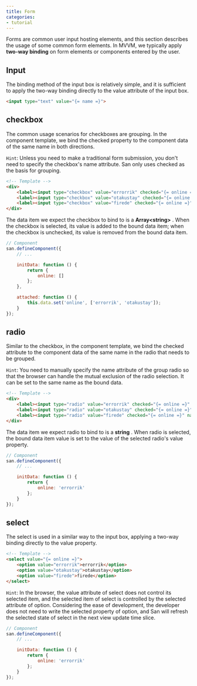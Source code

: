 ```yaml
---
title: Form
categories:
- tutorial
---
```



Forms are common user input hosting elements, and this section describes the usage of some common form elements. In MVVM, we typically apply **two-way binding** on form elements or components entered by the user.


Input
-----

The binding method of the input box is relatively simple, and it is sufficient to apply the two-way binding directly to the value attribute of the input box.


```html
<input type="text" value="{= name =}">
```


checkbox
-------

The common usage scenarios for checkboxes are grouping. In the component template, we bind the checked property to the component data of the same name in both directions.

`Hint`: Unless you need to make a traditional form submission, you don't need to specify the checkbox's name attribute. San only uses checked as the basis for grouping.

```html
<!-- Template -->
<div>
    <label><input type="checkbox" value="errorrik" checked="{= online =}">errorrik</label>
    <label><input type="checkbox" value="otakustay" checked="{= online =}">otakustay</label>
    <label><input type="checkbox" value="firede" checked="{= online =}">firede</label>
</div>
```

The data item we expect the checkbox to bind to is a **Array&lt;string&gt;** . When the checkbox is selected, its value is added to the bound data item; when the checkbox is unchecked, its value is removed from the bound data item.

```js
// Component
san.defineComponent({
    // ...

    initData: function () {
        return {
            online: []
        };
    },

    attached: function () {
        this.data.set('online', ['errorrik', 'otakustay']);
    }
});

```



radio
-----

Similar to the checkbox, in the component template, we bind the checked attribute to the component data of the same name in the radio that needs to be grouped.

`Hint`: You need to manually specify the name attribute of the group radio so that the browser can handle the mutual exclusion of the radio selection. It can be set to the same name as the bound data.

```html
<!-- Template -->
<div>
    <label><input type="radio" value="errorrik" checked="{= online =}" name="online">errorrik</label>
    <label><input type="radio" value="otakustay" checked="{= online =}" name="online">otakustay</label>
    <label><input type="radio" value="firede" checked="{= online =}" name="online">firede</label>
</div>
```

The data item we expect radio to bind to is a **string** . When radio is selected, the bound data item value is set to the value of the selected radio's value property.

```js
// Component
san.defineComponent({
    // ...

    initData: function () {
        return {
            online: 'errorrik'
        };
    }
});
```


select
------

The select is used in a similar way to the input box, applying a two-way binding directly to the value property.

```html
<!-- Template -->
<select value="{= online =}">
    <option value="errorrik">errorrik</option>
    <option value="otakustay">otakustay</option>
    <option value="firede">firede</option>
</select>
```

`Hint`: In the browser, the value attribute of select does not control its selected item, and the selected item of select is controlled by the selected attribute of option. Considering the ease of development, the developer does not need to write the selected property of option, and San will refresh the selected state of select in the next view update time slice.

```js
// Component
san.defineComponent({
    // ...

    initData: function () {
        return {
            online: 'errorrik'
        };
    }
});
```
